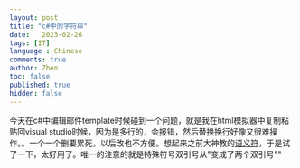 ```yaml
---
layout: post
title: "c#中的字符串"
date:   2023-02-26
tags: [IT]
language : Chinese
comments: true
author: Zhen
toc: false
published: true
hidden: false
---
```

今天在c#中编辑邮件template时候碰到一个问题，就是我在html模拟器中复制粘贴回visual studio时候，因为是多行的，会报错，然后替换换行好像又很难操作。。一个一个删要累死，以后改也不方便。想起来之前大神教的[语义符](https://csharpindepth.com/Articles/Strings)，于是试了一下，太好用了。唯一的注意的就是特殊符号双引号从\"变成了两个双引号""


<!--stackedit_data:
eyJoaXN0b3J5IjpbLTI3ODAyOTc1NywxNzIxNDIyNjQsLTQ1OT
U2ODA2XX0=
-->